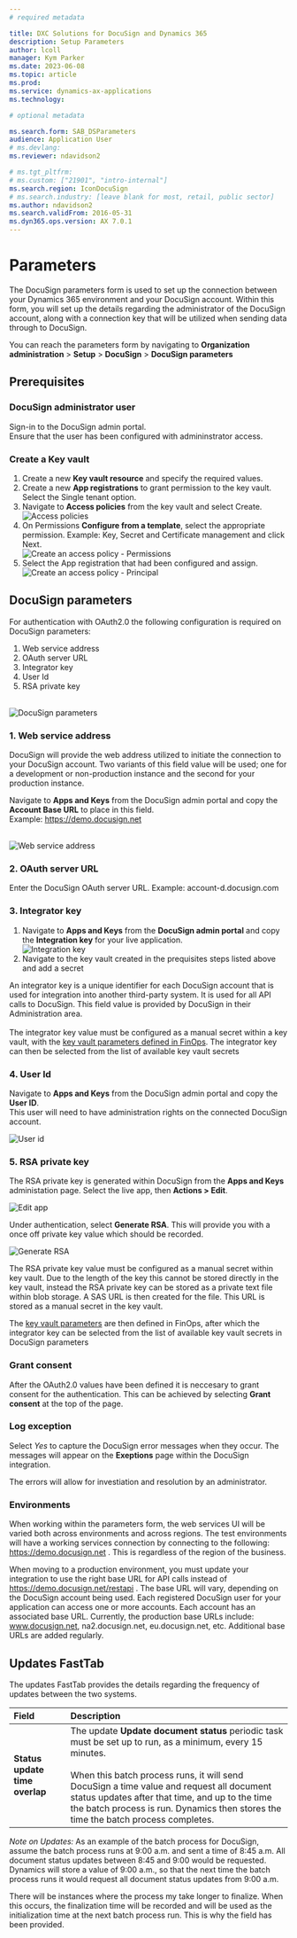 ```yaml
---
# required metadata

title: DXC Solutions for DocuSign and Dynamics 365
description: Setup Parameters
author: lcoll
manager: Kym Parker
ms.date: 2023-06-08
ms.topic: article
ms.prod: 
ms.service: dynamics-ax-applications
ms.technology: 

# optional metadata

ms.search.form: SAB_DSParameters
audience: Application User
# ms.devlang: 
ms.reviewer: ndavidson2

# ms.tgt_pltfrm: 
# ms.custom: ["21901", "intro-internal"]
ms.search.region: IconDocuSign 
# ms.search.industry: [leave blank for most, retail, public sector]
ms.author: ndavidson2
ms.search.validFrom: 2016-05-31
ms.dyn365.ops.version: AX 7.0.1
---
```


# Parameters

The DocuSign parameters form is used to set up the connection between your Dynamics 365 environment and your DocuSign account.  Within this form, you will set up the details regarding the administrator of the DocuSign account, along with a connection key that will be utilized when sending data through to DocuSign.

You can reach the parameters form by navigating to **Organization administration** > **Setup** > **DocuSign** > **DocuSign parameters**

## Prerequisites

### DocuSign administrator user
Sign-in to the DocuSign admin portal. <br>
Ensure that the user has been configured with admininstrator access. <br>

### Create a Key vault

1. Create a new **Key vault resource** and specify the required values.
2. Create a new **App registrations** to grant permission to the key vault. Select the Single tenant option.
3. Navigate to **Access policies** from the key vault and select Create. <br> ![Access policies](../IMAGES/Parameters-1.png "Access policies")
4. On Permissions **Configure from a template**, select the appropriate permission. Example: Key, Secret and Certificate management and click Next. <br> ![Create an access policy - Permissions](../IMAGES/Parameters-2.png "Create an access policy - Permissions")
5. Select the App registration that had been configured and assign. <br> ![Create an access policy - Principal](../IMAGES/Parameters-3.png "Create an access policy - Principle")

## DocuSign parameters
For authentication with OAuth2.0 the following configuration is required on DocuSign parameters:
1.	Web service address
2.	OAuth server URL
3.	Integrator key
4.	User Id
5.	RSA private key

<br> ![DocuSign parameters](../IMAGES/Parameters-4.png "DocuSign parameters")

### 1. Web service address
DocuSign will provide the web address utilized to initiate the connection to your DocuSign account. Two variants of this field value will be used; one for a development or non-production instance and the second for your production instance. <br>

Navigate to **Apps and Keys** from the DocuSign admin portal and copy the **Account Base URL** to place in this field. <br>
Example: https://demo.docusign.net

<br> ![Web service address](../IMAGES/Parameters-6.png "Web service address")

### 2. OAuth server URL
Enter the DocuSign OAuth server URL.
Example: account-d.docusign.com

### 3. Integrator key

1. Navigate to **Apps and Keys** from the **DocuSign admin portal** and copy the **Integration key** for your live application. <br> ![Integration key](../IMAGES/Parameters-7.png "Integration key")
2. Navigate to the key vault created in the prequisites steps listed above and add a secret

An integrator key is a unique identifier for each DocuSign account that is used for integration into another third-party system. It is used for all API calls to DocuSign.  This field value is provided by DocuSign in their Administration area. <br> <br>  The integrator key value must be configured as a manual secret within a key vault, with the [key vault parameters defined in FinOps](https://docs.microsoft.com/en-us/dynamics365/finance/localizations/setting-up-azure-key-vault-client). The integrator key can then be selected from the list of available key vault secrets

### 4. User Id

Navigate to **Apps and Keys** from the DocuSign admin portal and copy the **User ID**. <br>
This user will need to have administration rights on the connected DocuSign account.

![User id](../IMAGES/Parameters-8.png "User id")


### 5. RSA private key

The RSA private key is generated within DocuSign from the **Apps and Keys** administation page. 
Select the live app, then **Actions > Edit**. 

![Edit app](../IMAGES/Parameters-9.png "Edit app")

Under authentication, select **Generate RSA**. 
This will provide you with a once off private key value which should be recorded.  

![Generate RSA](../IMAGES/Parameters-10.png "Generate RSA")

The RSA private key value must be configured as a manual secret within key vault.  Due to the length of the key this cannot be stored directly in the key vault, instead the RSA private key can be stored as a private text file within blob storage. A SAS URL is then created for the file. This URL is stored as a manual secret in the key vault. 

The [key vault parameters](https://docs.microsoft.com/en-us/dynamics365/finance/localizations/setting-up-azure-key-vault-client) are then defined in FinOps, after which the integrator key can be selected from the list of available key vault secrets in DocuSign parameters 

### Grant consent

After the OAuth2.0 values have been defined it is neccesary to grant consent for the authentication.
This can be achieved by selecting **Grant consent** at the top of the page.

### Log exception

Select *Yes* to capture the DocuSign error messages when they occur. 
The messages will appear on the **Exeptions** page within the DocuSign integration. 

The errors will allow for investiation and resolution by an administrator.      

### Environments

When working within the parameters form, the web services UI will be varied both across environments and across regions.  The test environments will have a working services connection by connecting to the following:  https://demo.docusign.net .  This is regardless of the region of the business.  

When moving to a production environment, you must update your integration to use the right base URL for API calls instead of https://demo.docusign.net/restapi . The base URL will vary, depending on the DocuSign account being used.  Each registered DocuSign user for your application can access one or more accounts. Each account has an associated base URL. Currently, the production base URLs include: www.docusign.net, na2.docusign.net, eu.docusign.net, etc. Additional base URLs are added regularly.  


## Updates FastTab 

The updates FastTab provides the details regarding the frequency of updates between the two systems.

| **Field**                         | **Description**                      | 
| :-------------------------------- |:-------------------------------------| 
| **Status update time overlap**          | The update **Update document status** periodic task must be set up to run, as a minimum, every 15 minutes. <br> <br> When this batch process runs, it will send DocuSign a time value and request all document status updates after that time, and up to the time the batch process is run.  Dynamics then stores the time the batch process completes.   |


*Note on Updates:*  As an example of the batch process for DocuSign, assume the batch process runs at 9:00 a.m. and sent a time of 8:45 a.m.  All document status updates between 8:45 and 9:00 would be requested.  Dynamics will store a value of 9:00 a.m., so that the next time the batch process runs it would request all document status updates from 9:00 a.m. 

There will be instances where the process my take longer to finalize.  When this occurs, the finalization time will be recorded and will be used as the initialization time at the next batch process run.  This is why the field has been provided.  
